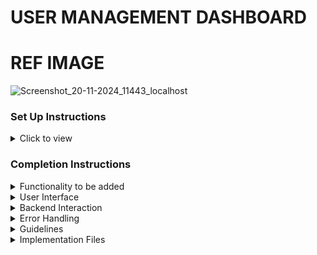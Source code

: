 # USER MANAGEMENT DASHBOARD
# REF IMAGE 
![Screenshot_20-11-2024_11443_localhost](https://github.com/user-attachments/assets/c05285ba-5243-487b-91c2-dae8f27676c1)



### Set Up Instructions

<details>
<summary>Click to view</summary>
  
- install npx create-react-app user-management-dashboard
- cd dashbaord
- Download dependencies by running `npm install`
- Start up the app using `npm start`
  
</details>

### Completion Instructions

<details>
<summary>Functionality to be added</summary>
<br/>

The app must have the following functionalities
- View: Display all users by fetching data from the '/users' endpoint.
- Add: Allow adding a new user by posting to the '/users' endpoint. (Note: JSONPlaceholder won't actually add the user, but will simulate a successful response.)
- Edit: Allow editing an existing user. This should involve fetching the current data for a user, allowing for edits, and then putting the updated data back via the API.
- Delete: Allow users to be deleted, by sending a delete request to the API.

</details>

<details>
<summary>User Interface</summary>
  
<br/>

- Display a list of users with details such as ID, First Name, Last Name, Email, and Department.
- Provide buttons or links to "Add", "Edit", and "Delete" users.
- A form to input details of a new user or edit details of an existing user.
</details>

 <details> 
<summary>Backend Interaction</summary>

<br/>

- Use JSONPlaceholder, a free online REST API that you can use for demonstration and test purposes.
- Specifically, use the '/users' endpoint to fetch and manipulate user data.

</details>

 <details> 
<summary>Error Handling</summary>
<br/>
  
- Handle scenarios where the API request might fail - show an error message to the user in such cases.

</details>

 <details> 
<summary>Guidelines</summary>

<br/>

- Your primary focus should be on functionality. However, a clean UI will be appreciated.
- You may use vanilla JavaScript or any JavaScript framework/library of your choice like React, Angular, Vue, etc.
- Consider using tools like Axios or Fetch API for HTTP requests.
- Ensure the solution is modular and scalable.
- Document any assumptions you make.
  </details>

<details>
<summary>Implementation Files</summary>
<br/>
  
- src/components/User/index.js
- src/components/User/index.js
- src/components/AddUser/index.js
- src/components/AddUser/index.js
- src/components/EditUser/index.js
- src/components/EditUser/index.js
- src/components/UserList/index.js
- src/components/UserList/index.js
- src/app.js
  
</details>



